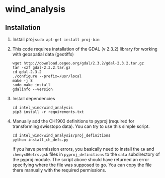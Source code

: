# wind_analysis

## Installation

1. Install proj
    `sudo apt-get install proj-bin`

2. This code requires installation of the GDAL (v 2.3.2) library for working with geospatial data (geotiffs)
    ~~~
    wget http://download.osgeo.org/gdal/2.3.2/gdal-2.3.2.tar.gz
    tar -xzf gdal-2.3.2.tar.gz
    cd gdal-2.3.2
    ./configure --prefix=/usr/local
    make -j 8
    sudo make install
    gdalinfo --version
    ~~~

3. Install dependencies
    ~~~
    cd intel_wind/wind_analysis
    pip3 install -r requirements.txt
    ~~~

4. Manually add the CH1903 definitions to pyproj (required for transforming swisstopo data). You can try to use this simple script.
    ~~~
    cd intel_wind/wind_analysis/proj_definitions
    python install_ch_defs.py
    ~~~
    If you have permission errors, you basically need to install the `CH` and `chenyx06etrs.gsb` files in `pyproj_definitions` to the `data` subdirectory of the pyproj module. The script above should have returned an error specifying where the file was supposed to go. You can copy the file there manually with the required permissions.
    
